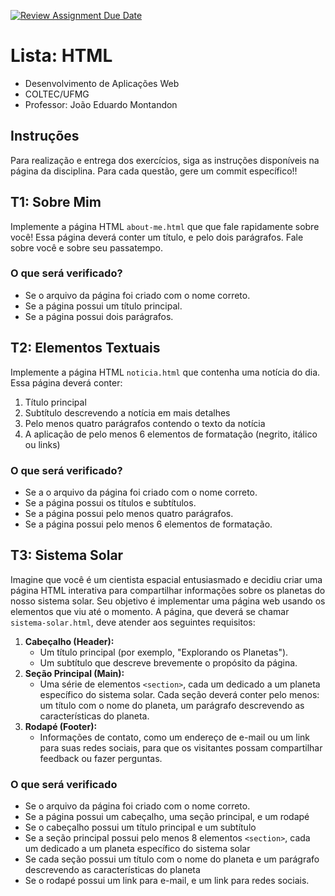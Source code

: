 [![Review Assignment Due Date](https://classroom.github.com/assets/deadline-readme-button-24ddc0f5d75046c5622901739e7c5dd533143b0c8e959d652212380cedb1ea36.svg)](https://classroom.github.com/a/ph_S27Sn)
# Lista: HTML

* Desenvolvimento de Aplicações Web
* COLTEC/UFMG
* Professor: João Eduardo Montandon

## Instruções

Para realização e entrega dos exercícios, siga as instruções disponíveis na página da disciplina.
Para cada questão, gere um commit específico!!

## T1: Sobre Mim

Implemente a página HTML `about-me.html` que que fale rapidamente sobre você! Essa página deverá conter um título, e pelo dois parágrafos. Fale sobre você e sobre seu passatempo.

### O que será verificado?

- Se o arquivo da página foi criado com o nome correto.
- Se a página possui um título principal.
- Se a página possui dois parágrafos.


## T2: Elementos Textuais

Implemente a página HTML `noticia.html` que contenha uma notícia do dia. Essa página deverá conter:

1. Título principal
2. Subtítulo descrevendo a notícia em mais detalhes
3. Pelo menos quatro parágrafos contendo o texto da notícia
4. A aplicação de pelo menos 6 elementos de formatação (negrito, itálico ou links)

### O que será verificado?

- Se a o arquivo da página foi criado com o nome correto.
- Se a página possui os títulos e subtítulos.
- Se a página possui pelo menos quatro parágrafos.
- Se a página possui pelo menos 6 elementos de formatação.


## T3: Sistema Solar

Imagine que você é um cientista espacial entusiasmado e decidiu criar uma página HTML interativa para compartilhar informações sobre os planetas do nosso sistema solar. Seu objetivo é implementar uma página web usando os elementos que viu até o momento. A página, que deverá se chamar `sistema-solar.html`, deve atender aos seguintes requisitos:

1. **Cabeçalho (Header):**
    - Um título principal (por exemplo, "Explorando os Planetas").
    - Um subtítulo que descreve brevemente o propósito da página.
2. **Seção Principal (Main):**
    - Uma série de elementos `<section>`, cada um dedicado a um planeta específico do sistema solar. Cada seção deverá conter pelo menos: um título com o nome do planeta, um parágrafo descrevendo as características do planeta.
3. **Rodapé (Footer):**
    - Informações de contato, como um endereço de e-mail ou um link para suas redes sociais, para que os visitantes possam compartilhar feedback ou fazer perguntas.

### O que será verificado

- Se o arquivo da página foi criado com o nome correto.
- Se a página possui um cabeçalho, uma seção principal, e um rodapé
- Se o cabeçalho possui um título principal e um subtítulo
- Se a seção principal possui pelo menos 8 elementos `<section>`, cada um dedicado a um planeta específico do sistema solar
- Se cada seção possui um título com o nome do planeta e um parágrafo descrevendo as características do planeta
- Se o rodapé possui um link para e-mail, e um link para redes sociais.

<!-- 
## T2: Prova de Múltipla Escolha

Elabore uma lista de exercícios com cinco questões de múltipla escolha, que aborda qualquer um dos temas já vistos anteriormente no curso.
As questões deverão ter 4 alternativas, e apenas uma deverá ser a correta.
Nomeie a página como `prova.html`.

Dica: utilize as tags `<ol>` para questões, e `<ul>` para alternativas.


## T3: Prova de Múltipla Escolha - Respostas

Crie a página `gabarito.html` que contenha o gabarito para as questões anteriores.
O gabarito deverá estar organizado no formato de uma tabela de duas colunas, onde a primeira apresenta o número da questão e a segunda apresenta a alternativa correta.

Dica: utilize as tags `<table>`, `<tr>`, `<td>`.

## T4: Formulário de cadastro

Crie um arquivo `formulario.html` e implemente um formulário HTML conforme a imagem a seguir:

![Formulário](form.png) -->